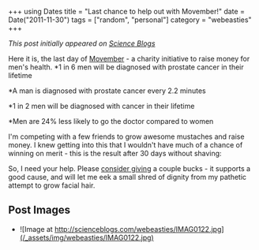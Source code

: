 +++
using Dates
title = "Last chance to help out with Movember!"
date = Date("2011-11-30")
tags = ["random", "personal"]
category = "webeasties"
+++

_This post initially appeared on [Science Blogs](http://scienceblogs.com/webeasties)_

Here it is, the last day of [Movember](http://mobro.co/kevbonham) - a charity initiative to raise money for men's health. 
*1 in 6 men will be diagnosed with prostate cancer in their lifetime

*A man is diagnosed with prostate cancer every 2.2 minutes

*1 in 2 men will be diagnosed with cancer in their lifetime

*Men are 24% less likely to go the doctor compared to women

I'm competing with a few friends to grow awesome mustaches and raise money. I knew getting into this that I wouldn't have much of a chance of winning on merit - this is the result after 30 days without shaving:

So, I need your help. Please [consider giving](http://mobro.co/kevbonham) a couple bucks - it supports a good cause, and will let me eek a small shred of dignity from my pathetic attempt to grow facial hair.

      
  

 ## Post Images

- ![Image at http://scienceblogs.com/webeasties/IMAG0122.jpg](/_assets/img/webeasties/IMAG0122.jpg)

